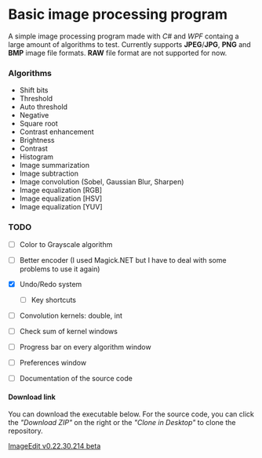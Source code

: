 # Basic image processing program

A simple image processing program made with *C#* and *WPF* containg a large amount of algorithms to test. Currently supports **JPEG**/**JPG**, **PNG** and **BMP** image file formats.
**RAW** file format are not supported for now.


### Algorithms

* Shift bits
* Threshold
* Auto threshold
* Negative
* Square root
* Contrast enhancement
* Brightness
* Contrast
* Histogram
* Image summarization
* Image subtraction
* Image convolution (Sobel, Gaussian Blur, Sharpen)
* Image equalization [RGB]
* Image equalization [HSV]
* Image equalization [YUV]


### TODO

- [ ] Color to Grayscale algorithm
- [ ] Better encoder (I used Magick.NET but I have to deal with some problems to use it again)
- [X] Undo/Redo system
  - [ ] Key shortcuts
- [ ] Convolution kernels: double, int
- [ ] Check sum of kernel windows
- [ ] Progress bar on every algorithm window
- [ ] Preferences window
- [ ] Documentation of the source code



#### Download link

You can download the executable below. For the source code, you can click the *"Download ZIP"* on the right or the *"Clone in Desktop"* to clone the repository.

[ImageEdit v0.22.30.214 beta](https://github.com/nlabiris/ImageEdit_WPF/blob/master/ImageEdit_WPF/bin/Release/ImageEdit_v0.22.30.214_beta.rar?raw=true)